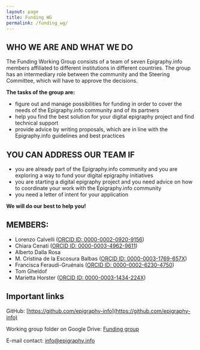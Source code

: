 ```yaml
---
layout: page
title: Funding WG
permalink: /funding_wg/
---
```


## WHO WE ARE AND WHAT WE DO

The Funding Working Group consists of a team of seven Epigraphy.info members affiliated to different institutions in different countries. The group has an intermediary role between the community and the Steering Committee, which will have to approve the decisions.

**The tasks of the group are:**

* figure out and manage possibilities for funding in order to cover the needs of the Epigraphy.info community and of its partners
* help you find the best solution for your digital epigraphy project and find technical support
* provide advice by writing proposals, which are in line with the Epigraphy.info guidelines and best practices

## YOU CAN ADDRESS OUR TEAM IF
* you are already part of the Epigraphy.info community and you are exploring a way to fund your digital epigraphy initiatives
* you are starting a digital epigraphy project and you need advice on how to coordinate your work with the Epigraphy.info community
* you need a letter of intent for your application

**We will do our best to help you!**

## MEMBERS:

* Lorenzo Calvelli (<a href="https://orcid.org/0000-0002-0920-9156" target="blank">ORCID ID: 0000-0002-0920-9156</a>)
* Chiara Cenati (<a href="https://orcid.org/0000-0003-4962-9611" target="blank">ORCID ID: 0000-0003-4962-9611</a>)
* Alberto Dalla Rosa
* M. Cristina de la Escosura Balbas (<a href="https://orcid.org/0000-0003-1769-657X" target="blank">ORCID ID: 0000-0003-1769-657X</a>)
* Francisca Feraudi-Gruénais (<a href="https://orcid.org/0000-0002-6230-4750" target="blank">ORCID ID: 0000-0002-6230-4750</a>)
* Tom Gheldof
* Marietta Horster (<a href="https://orcid.org/0000-0003-1434-224X" target="blank">ORCID ID: 0000-0003-1434-224X</a>)

## Important links

GitHub: [https://github.com/epigraphy-info](https://github.com/epigraphy-info)

Working group folder on Google Drive: <a href="https://drive.google.com/drive/folders/1ZgiUkQWzJ-MKT-dNkXGJNanl0moA2uz9" target="blank">Funding group</a>

E-mail contact: [info@epigraphy.info](mailto:info@epigraphy.info)
